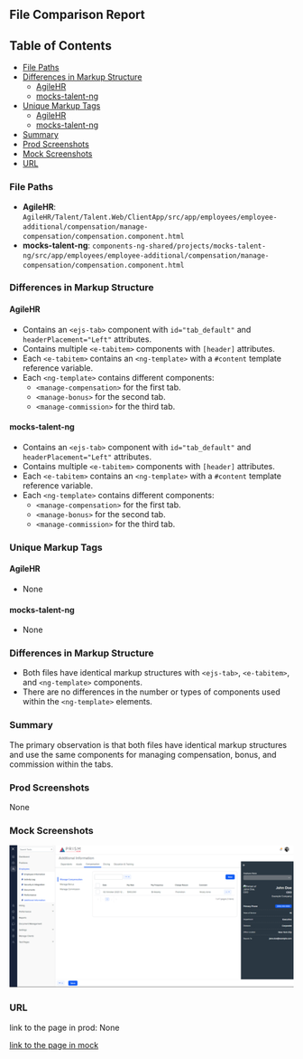 ## File Comparison Report

## Table of Contents

- [File Paths](#file-paths)
- [Differences in Markup Structure](#differences-in-markup-structure)
  - [AgileHR](#agilehr)
  - [mocks-talent-ng](#mocks-talent-ng)
- [Unique Markup Tags](#unique-markup-tags)
  - [AgileHR](#agilehr-1)
  - [mocks-talent-ng](#mocks-talent-ng-1)
- [Summary](#summary)
- [Prod Screenshots](#prod-screenshots)
- [Mock Screenshots](#mock-screenshots)
- [URL](#url)

### File Paths

- **AgileHR**: `AgileHR/Talent/Talent.Web/ClientApp/src/app/employees/employee-additional/compensation/manage-compensation/compensation.component.html`
- **mocks-talent-ng**: `components-ng-shared/projects/mocks-talent-ng/src/app/employees/employee-additional/compensation/manage-compensation/compensation.component.html`

### Differences in Markup Structure

#### AgileHR

- Contains an `<ejs-tab>` component with `id="tab_default"` and `headerPlacement="Left"` attributes.
- Contains multiple `<e-tabitem>` components with `[header]` attributes.
- Each `<e-tabitem>` contains an `<ng-template>` with a `#content` template reference variable.
- Each `<ng-template>` contains different components:
  - `<manage-compensation>` for the first tab.
  - `<manage-bonus>` for the second tab.
  - `<manage-commission>` for the third tab.

#### mocks-talent-ng

- Contains an `<ejs-tab>` component with `id="tab_default"` and `headerPlacement="Left"` attributes.
- Contains multiple `<e-tabitem>` components with `[header]` attributes.
- Each `<e-tabitem>` contains an `<ng-template>` with a `#content` template reference variable.
- Each `<ng-template>` contains different components:
  - `<manage-compensation>` for the first tab.
  - `<manage-bonus>` for the second tab.
  - `<manage-commission>` for the third tab.

### Unique Markup Tags

#### AgileHR

- None

#### mocks-talent-ng

- None

### Differences in Markup Structure

- Both files have identical markup structures with `<ejs-tab>`, `<e-tabitem>`, and `<ng-template>` components.
- There are no differences in the number or types of components used within the `<ng-template>` elements.

### Summary

The primary observation is that both files have identical markup structures and use the same components for managing compensation, bonus, and commission within the tabs.

### Prod Screenshots

None

### Mock Screenshots

![Mock Screenshot](compensation-mock.png)

### URL

link to the page in prod: None

[link to the page in mock](https://localhost:4340/employees/:id/additional)
